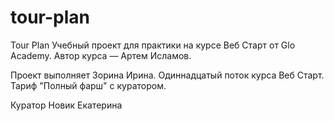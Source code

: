 # tour-plan
Tour Plan
Учебный проект для практики на курсе Веб Старт от Glo Academy. Автор курса — Артем Исламов.

Проект выполняет
Зорина Ирина. Одиннадцатый поток курса Веб Старт. Тариф "Полный фарш" с куратором.

Куратор
Новик Екатерина 